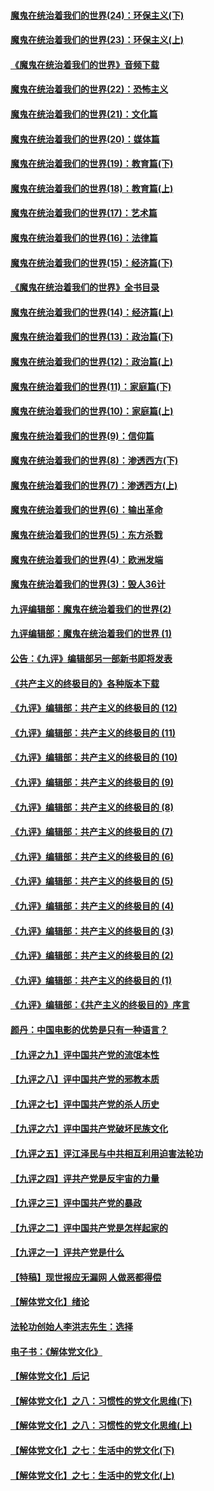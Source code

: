 #### [魔鬼在统治着我们的世界(24)：环保主义(下)](../pages/nsc422/n10695307.md?t=10112134) 

#### [魔鬼在统治着我们的世界(23)：环保主义(上)](../pages/nsc422/n10688613.md?t=10112134) 

#### [《魔鬼在统治着我们的世界》音频下载](../pages/nsc422/n10635553.md?t=10112134) 

#### [魔鬼在统治着我们的世界(22)：恐怖主义](../pages/nsc422/n10614727.md?t=10112134) 

#### [魔鬼在统治着我们的世界(21)：文化篇](../pages/nsc422/n10597706.md?t=10112134) 

#### [魔鬼在统治着我们的世界(20)：媒体篇](../pages/nsc422/n10586579.md?t=10112134) 

#### [魔鬼在统治着我们的世界(19)：教育篇(下)](../pages/nsc422/n10564808.md?t=10112134) 

#### [魔鬼在统治着我们的世界(18)：教育篇(上)](../pages/nsc422/n10526970.md?t=10112134) 

#### [魔鬼在统治着我们的世界(17)：艺术篇](../pages/nsc422/n10499093.md?t=10112134) 

#### [魔鬼在统治着我们的世界(16)：法律篇](../pages/nsc422/n10485969.md?t=10112134) 

#### [魔鬼在统治着我们的世界(15)：经济篇(下)](../pages/nsc422/n10469975.md?t=10112134) 

#### [《魔鬼在统治着我们的世界》全书目录](../pages/nsc422/n10464261.md?t=10112134) 

#### [魔鬼在统治着我们的世界(14)：经济篇(上)](../pages/nsc422/n10457370.md?t=10112134) 

#### [魔鬼在统治着我们的世界(13)：政治篇(下)](../pages/nsc422/n10448270.md?t=10112134) 

#### [魔鬼在统治着我们的世界(12)：政治篇(上)](../pages/nsc422/n10444576.md?t=10112134) 

#### [魔鬼在统治着我们的世界(11)：家庭篇(下)](../pages/nsc422/n10440961.md?t=10112134) 

#### [魔鬼在统治着我们的世界(10)：家庭篇(上)](../pages/nsc422/n10435448.md?t=10112134) 

#### [魔鬼在统治着我们的世界(9)：信仰篇](../pages/nsc422/n10432159.md?t=10112134) 

#### [魔鬼在统治着我们的世界(8)：渗透西方(下)](../pages/nsc422/n10429603.md?t=10112134) 

#### [魔鬼在统治着我们的世界(7)：渗透西方(上)](../pages/nsc422/n10426013.md?t=10112134) 

#### [魔鬼在统治着我们的世界(6)：输出革命](../pages/nsc422/n10421536.md?t=10112134) 

#### [魔鬼在统治着我们的世界(5)：东方杀戮](../pages/nsc422/n10417707.md?t=10112134) 

#### [魔鬼在统治着我们的世界(4)：欧洲发端](../pages/nsc422/n10414890.md?t=10112134) 

#### [魔鬼在统治着我们的世界(3)：毁人36计](../pages/nsc422/n10411583.md?t=10112134) 

#### [九评编辑部：魔鬼在统治着我们的世界(2)](../pages/nsc422/n10410036.md?t=10112134) 

#### [九评编辑部：魔鬼在统治着我们的世界 (1)](../pages/nsc422/n10406825.md?t=10112134) 

#### [公告：《九评》编辑部另一部新书即将发表](../pages/nsc422/n10405104.md?t=10112134) 

#### [《共产主义的终极目的》各种版本下载](../pages/nsc422/n10022138.md?t=10112134) 

#### [《九评》编辑部：共产主义的终极目的 (12)](../pages/nsc422/n9933272.md?t=10112134) 

#### [《九评》编辑部：共产主义的终极目的 (11)](../pages/nsc422/n9924973.md?t=10112134) 

#### [《九评》编辑部：共产主义的终极目的 (10)](../pages/nsc422/n9920883.md?t=10112134) 

#### [《九评》编辑部：共产主义的终极目的 (9)](../pages/nsc422/n9916363.md?t=10112134) 

#### [《九评》编辑部：共产主义的终极目的 (8)](../pages/nsc422/n9912488.md?t=10112134) 

#### [《九评》编辑部：共产主义的终极目的 (7)](../pages/nsc422/n9901176.md?t=10112134) 

#### [《九评》编辑部：共产主义的终极目的 (6)](../pages/nsc422/n9899359.md?t=10112134) 

#### [《九评》编辑部：共产主义的终极目的 (5)](../pages/nsc422/n9893174.md?t=10112134) 

#### [《九评》编辑部：共产主义的终极目的 (4)](../pages/nsc422/n9891246.md?t=10112134) 

#### [《九评》编辑部：共产主义的终极目的 (3)](../pages/nsc422/n9879879.md?t=10112134) 

#### [《九评》编辑部：共产主义的终极目的 (2)](../pages/nsc422/n9876205.md?t=10112134) 

#### [《九评》编辑部：共产主义的终极目的 (1)](../pages/nsc422/n9865857.md?t=10112134) 

#### [《九评》编辑部：《共产主义的终极目的》序言](../pages/nsc422/n9862666.md?t=10112134) 

#### [颜丹：中国电影的优势是只有一种语言？](../pages/nsc422/n9583062.md?t=10112134) 

#### [【九评之九】评中国共产党的流氓本性](../pages/nsc422/n737542.md?t=10112134) 

#### [【九评之八】评中国共产党的邪教本质](../pages/nsc422/n735942.md?t=10112134) 

#### [【九评之七】评中国共产党的杀人历史](../pages/nsc422/n733806.md?t=10112134) 

#### [【九评之六】评中国共产党破坏民族文化](../pages/nsc422/n731667.md?t=10112134) 

#### [【九评之五】评江泽民与中共相互利用迫害法轮功](../pages/nsc422/n730058.md?t=10112134) 

#### [【九评之四】评共产党是反宇宙的力量](../pages/nsc422/n727814.md?t=10112134) 

#### [【九评之三】评中国共产党的暴政](../pages/nsc422/n725597.md?t=10112134) 

#### [【九评之二】评中国共产党是怎样起家的](../pages/nsc422/n723946.md?t=10112134) 

#### [【九评之一】评共产党是什么](../pages/nsc422/n722529.md?t=10112134) 

#### [【特稿】现世报应无漏网 人做恶都得偿](../pages/nsc422/n4215167.md?t=10112134) 

#### [【解体党文化】绪论](../pages/nsc422/n1449356.md?t=10112134) 

#### [法轮功创始人李洪志先生：选择](../pages/nsc422/n3580738.md?t=10112134) 

#### [电子书：《解体党文化》](../pages/nsc422/n1573484.md?t=10112134) 

#### [【解体党文化】后记](../pages/nsc422/n1531999.md?t=10112134) 

#### [【解体党文化】之八：习惯性的党文化思维(下)](../pages/nsc422/n1526477.md?t=10112134) 

#### [【解体党文化】之八：习惯性的党文化思维(上)](../pages/nsc422/n1520631.md?t=10112134) 

#### [【解体党文化】之七：生活中的党文化(下)](../pages/nsc422/n1513446.md?t=10112134) 

#### [【解体党文化】之七：生活中的党文化(上)](../pages/nsc422/n1509358.md?t=10112134) 

